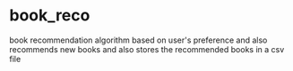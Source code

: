 # book_reco
book recommendation algorithm based on user's preference and also recommends new books and also stores the recommended books in a csv file
